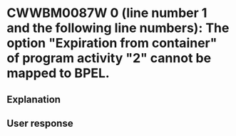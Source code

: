 # CWWBM0087W 0 (line number 1 and the following line numbers): The option "Expiration from container" of program activity "2" cannot be mapped to BPEL.

## Explanation

## User response